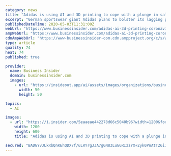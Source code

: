 ```yaml
---
category: news
title: "Adidas is using AI and 3D printing to cope with a plunge in sales during the coronavirus pandemic"
excerpt: "German sportswear giant Adidas plans to bolster its lagging performance by shifting strategy to focus on its digital platform."
publishedDateTime: 2020-05-03T11:31:00Z
webUrl: "https://www.businessinsider.com/adidas-ai-3d-printing-coronavirus-sales-plunge-2020-4"
ampWebUrl: "https://www.businessinsider.com/adidas-ai-3d-printing-coronavirus-sales-plunge-2020-4?amp"
cdnAmpWebUrl: "https://www-businessinsider-com.cdn.ampproject.org/c/s/www.businessinsider.com/adidas-ai-3d-printing-coronavirus-sales-plunge-2020-4?amp"
type: article
quality: 74
heat: 74
published: true

provider:
  name: Business Insider
  domain: businessinsider.com
  images:
    - url: "https://insideout.app/ai/assets/images/organizations/businessinsider.com-50x50.jpg"
      width: 50
      height: 50

topics:
  - AI

images:
  - url: "https://i.insider.com/5eaaeae442278d66c5040b96?width=1200&format=jpeg"
    width: 1200
    height: 600
    title: "Adidas is using AI and 3D printing to cope with a plunge in sales during the coronavirus pandemic"

secured: "BADGYvJLkRbQnKEhQDX7f/uLRYrgJJA7gGN83LuGGRIzzYX+2yk0PnAtTZ6iIStdteC6i7X8WaykbAukBqdTm2s9NMwilACGeRBcK1fn7Fc9j0wN8ScE4ZPk8cnDJeKqvQclvZ2ZlZhPI8BPHhY012HcSzUP6J1HSOIIPJ9y2UOw5A5xDUqL0eyZKwQ7xCtGYTm7gBWb4FcSU0DeKCcdbrJd8vUrEBv9sC+DW90hpY1Wew+Qp0f9O6b7W7Zk+YJiYGI0ANewpFTbxeiUuPjiU5pGVSVu571XZZQrf6muEp/niAHhM5WvERzGINuoBbHESCz1pu8kyZIwA7to9uNVLJ9g3TDJAAW478rhAy4dLdLWVerkpTbOzCxcSTvBjHG9pCiPiW9ktVaMkxu6NkI38eLvCiOgd1ie0UPsRX5XanphXhwa40BeAP7P6ReUonEI3yDNqKf9vfL+tNa1CkmKxz6t0XOjIwKSL22+JP8B+VA=;RMqNWzfldeaDAcPg9Vfjrg=="
---
```


